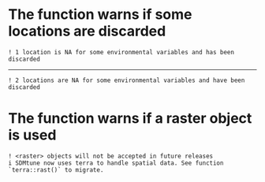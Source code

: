 # The function warns if some locations are discarded

    ! 1 location is NA for some environmental variables and has been discarded

---

    ! 2 locations are NA for some environmental variables and have been discarded

# The function warns if a raster object is used

    ! <raster> objects will not be accepted in future releases
    i SDMtune now uses terra to handle spatial data. See function `terra::rast()` to migrate.

